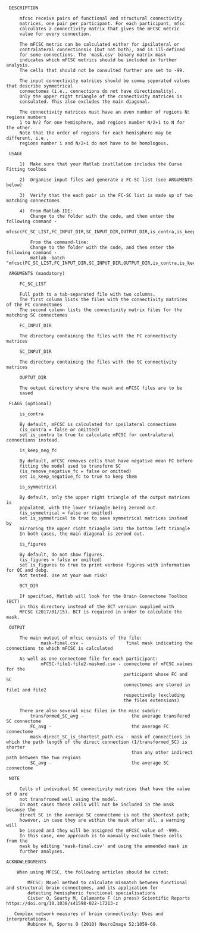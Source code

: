  
     DESCRIPTION

         mfcsc receive pairs of functional and structural connectivity
         matrices, one pair per participant. For each participant, mfsc
         calculates a connectivity matrix that gives the mFCSC metric
         value for every connection. 

         The mFCSC metric can be calculated either for ipsilateral or 
         contralateral connectionsis (but not both), and is ill-defined 
         for some connections. The 'mask.csv' binary matrix mask
         indicates which mFCSC metrics should be included in further analysis. 
         The cells that should not be consulted further are set to -99.

         The input connectivity matrices should be comma seperated values that describe symmetrical 
         connectomes (i.e., connections do not have directionality). 
         Only the upper right triangle of the connectivity matrices is
         consulated. This also excludes the main diagonal.

         The connectivity matrices must have an even number of regions N: regions numbers 
         1 to N/2 for one hemisphere, and regions number N/2+1 to N for the other.
         Note that the order of regions for each hemisphere may be different, i.e., 
         regions number i and N/2+i do not have to be homologous.

     USAGE

         1)  Make sure that your Matlab instllation includes the Curve Fitting toolbox

         2)  Organise input files and generate a FC-SC list (see ARGUMENTS below)

         3)  Verify that the each pair in the FC-SC list is made up of two matching connectomes

         4)  From Matlab IDE:
             Change to the folder with the code, and then enter the following command -
             mfcsc(FC_SC_LIST,FC_INPUT_DIR,SC_INPUT_DIR,OUTPUT_DIR,is_contra,is_keep_neg_fc,is_symmetrical,is_figures,BCT_DIR)         

             From the command-line:
             Change to the folder with the code, and then enter the following command -
             matlab -batch "mfcsc(FC_SC_LIST,FC_INPUT_DIR,SC_INPUT_DIR,OUTPUT_DIR,is_contra,is_keep_neg_fc,is_symmetrical,is_figures,BCT_DIR)"

     ARGUMENTS (mandatory)

         FC_SC_LIST

         Full path to a tab-separated file with two columns.
         The first column lists the files with the connectivity matrices of the FC connectomes
         The second column lists the connectivity matrix files for the matching SC connectomes

         FC_INPUT_DIR

         The directory containing the files with the FC connectivity matrices

         SC_INPUT_DIR

         The directory containing the files with the SC connectivity matrices

         OUPTUT_DIR

         The output directory where the mask and mFCSC files are to be
         saved

     FLAGS (optional)

         is_contra
         
         By default, mFCSC is calculated for ipsilateral connections
         (is_contra = false or omitted)
         set is_contra to true to calculate mFCSC for contralateral connections instead.

         is_keep_neg_fc

         By default, mFCSC removes cells that have negative mean FC before 
         fitting the model used to transform SC
         (is_remove_negative_fc = false or omitted)
         set is_keep_negative_fc to true to keep them

         is_symmetrical

         By default, only the upper right triangle of the output matrices is
         populated, with the lower triangle being zeroed out.
         (is_symmetrical = false or omitted)
         set is_symmetrical to true to save symmetrical matrices instead by
         mirroring the upper right triangle into the bottom left triangle
         In both cases, the main diagonal is zeroed out.

         is_figures

         By default, do not show figures.
         (is_figures = false or omitted)
         set is_figures to true to print verbose figures with information for QC and debg.
         Not tested. Use at your own risk!

         BCT_DIR

         If specified, Matlab will look for the Brain Connectome Toolbox (BCT)
         in this directory instead of the BCT version supplied with
         MFCSC (2017/01/15). BCT is required in order to calculate the mask.

     OUTPUT

         The main output of mfcsc consists of the file:
                 mask-final.csv -                final mask indicating the connections to which mFCSC is calculated
         
         As well as one connectome file for each participant:
                 mFCSC-file1-file2-masked.csv - connectome of mFCSC values for the
                                                participant whose FC and SC
                                                connectomes are stored in file1 and file2
                                                respectively (excluding
                                                the files extensions)

         There are also several misc files in the misc subdir:
             transformed_SC_avg -                  the average transfered SC connectome
             FC_avg -                              the average FC connectome
             mask-direct_SC_is_shortest_path.csv - mask of connections in which the path length of the direct connection (1/transformed_SC) is shorter
                                                   than any other indirect path between the two regions
             SC_avg -                              the average SC connectome

     NOTE
         
         Cells of individual SC connectivity matrices that have the value of 0 are
         not transfromed well using the model.
         In most cases these cells will not be included in the mask because the
         direct SC in the average SC connectome is not the shortest path;
         however, in case they are within the mask after all, a warning will
         be issued and they will be assigned the mFCSC value of -999.
         In this case, one approach is to manually exclude these cells from the
         mask by editing 'mask-final.csv' and using the ammended mask in
         further analyses.

	ACKNOWLEDGMENTS

	    When using MFCSC, the following articles should be cited:

		    MFCSC: Novel method to calculate mismatch between functional and structural brain connectomes, and its application for 
		    detecting hemispheric functional specialisations
		    Civier O, Sourty M, Calamante F (in press) Scientific Reports https://doi.org/10.1038/s41598-022-17213-z

       Complex network measures of brain connectivity: Uses and interpretations.
		    Rubinov M, Sporns O (2010) NeuroImage 52:1059-69.



